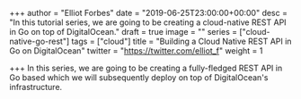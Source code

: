 +++
author = "Elliot Forbes"
date = "2019-06-25T23:00:00+00:00"
desc = "In this tutorial series, we are going to be creating a cloud-native REST API in Go on top of DigitalOcean."
draft = true
image = ""
series = ["cloud-native-go-rest"]
tags = ["cloud"]
title = "Building a Cloud Native REST API in Go on DigitalOcean"
twitter = "https://twitter.com/elliot_f"
weight = 1

+++
In this series, we are going to be creating a fully-fledged REST API in Go based which we will subsequently deploy on top of DigitalOcean's infrastructure. 
